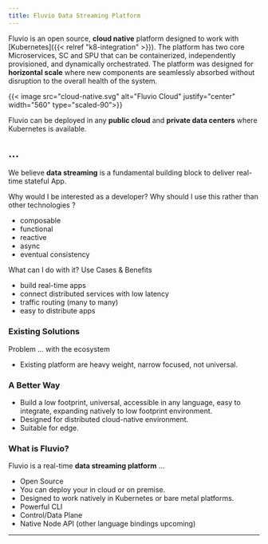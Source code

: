 ```yaml
---
title: Fluvio Data Streaming Platform
---
```


Fluvio is an open source, **cloud native** platform designed to work with [Kubernetes]({{< relref "k8-integration" >}}). The platform has two core Microservices, SC and SPU that can be containerized, independently provisioned, and dynamically orchestrated. The platform was designed for **horizontal scale** where new components are seamlessly absorbed without disruption to the overall health of the system.

{{< image src="cloud-native.svg" alt="Fluvio Cloud" justify="center" width="560" type="scaled-90">}}

Fluvio can be deployed in any **public cloud** and **private data centers** where Kubernetes is available. 

## ...

We believe __data streaming__ is a fundamental building block to deliver real-time stateful App. 

Why would I be interested as a developer? Why should I use this rather than other technologies ?

* composable
* functional
* reactive
* async
* eventual consistency


What can I do with it? Use Cases & Benefits

* build real-time apps
* connect distributed services with low latency
* traffic routing (many to many)
* easy to distribute apps

### Existing Solutions

Problem ... with the ecosystem
* Existing platform are heavy weight, narrow focused, not universal.

### A Better Way
* Build a low footprint, universal, accessible in any language, easy to integrate, expanding natively to low footprint environment. 
* Designed for distributed cloud-native environment.
* Suitable for edge.

### What is Fluvio?

Fluvio is a real-time __data streaming platform__ ...

* Open Source
* You can deploy your in cloud or on premise.
* Designed to work natively in Kubernetes or bare metal platforms.
* Powerful CLI
* Control/Data Plane
* Native Node API (other language bindings upcoming)

---